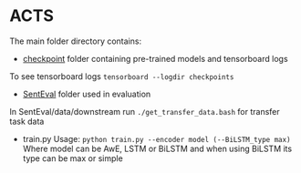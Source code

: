 # ACTS



The main folder directory contains:

* [checkpoint](https://drive.google.com/drive/folders/1B_iP5n9oyTLfqqp8guHk1gvFXM0guZb1?usp=sharing) folder containing pre-trained models and tensorboard logs

 To see tensorboard logs  `tensorboard --logdir checkpoints`
 
 * [SentEval](https://github.com/facebookresearch/SentEval) folder used in evaluation

In SentEval/data/downstream run `./get_transfer_data.bash` for transfer task data

* train.py
  Usage: `python train.py --encoder model (--BiLSTM_type max)`
  Where model can be AwE, LSTM or BiLSTM and when using BiLSTM its type can be max or simple
  
